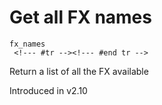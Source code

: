 # Get all FX names

```
fx_names 
 <!--- #tr --><!--- #end tr -->
```


Return a list of all the FX available

Introduced in v2.10


